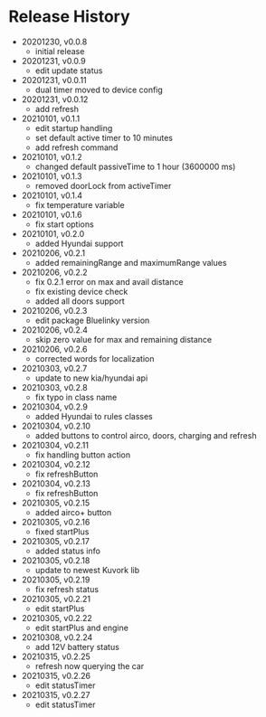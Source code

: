 # Release History

* 20201230, v0.0.8
	* initial release
* 20201231, v0.0.9
	* edit update status
* 20201231, v0.0.11
	* dual timer moved to device config
* 20201231, v0.0.12
	* add refresh
* 20210101, v0.1.1
	* edit startup handling
	* set default active timer to 10 minutes
	* add refresh command
* 20210101, v0.1.2
	* changed default passiveTime to 1 hour (3600000 ms)
* 20210101, v0.1.3
	* removed doorLock from activeTimer
* 20210101, v0.1.4
	* fix temperature variable
* 20210101, v0.1.6
	* fix start options
* 20210101, v0.2.0
	* added Hyundai support
* 20210206, v0.2.1
	* added remainingRange and maximumRange values
* 20210206, v0.2.2
	* fix 0.2.1 error on max and avail distance
	* fix existing device check
	* added all doors support
* 20210206, v0.2.3
	* edit package Bluelinky version
* 20210206, v0.2.4
	* skip zero value for max and remaining distance
* 20210206, v0.2.6
	* corrected words for localization
* 20210303, v0.2.7
	* update to new kia/hyundai api
* 20210303, v0.2.8
	* fix typo in class name
* 20210304, v0.2.9
	* added Hyundai to rules classes
* 20210304, v0.2.10
	* added buttons to control airco, doors, charging and refresh
* 20210304, v0.2.11
	* fix handling button action
* 20210304, v0.2.12
	* fix refreshButton
* 20210304, v0.2.13
	* fix refreshButton
* 20210305, v0.2.15
	* added airco+ button
* 20210305, v0.2.16
	* fixed startPlus
* 20210305, v0.2.17
	* added status info
* 20210305, v0.2.18
	* update to newest Kuvork lib
* 20210305, v0.2.19
	* fix refresh status
* 20210305, v0.2.21
	* edit startPlus
* 20210305, v0.2.22
	* edit startPlus and engine
* 20210308, v0.2.24
	* add 12V battery status
* 20210315, v0.2.25
	* refresh now querying the car
* 20210315, v0.2.26
	* edit statusTimer
* 20210315, v0.2.27
	* edit statusTimer
